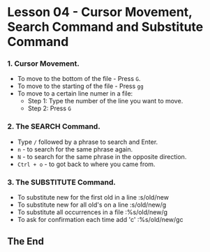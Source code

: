 # Lesson 04 - Cursor Movement, Search Command and Substitute Command

### 1. Cursor Movement.

- To move to the bottom of the file - Press `G`.
- To move to the starting of the file - Press `gg`
- To move to a certain line numer in a file:
	- Step 1: Type the number of the line you want to move.
	- Step 2: Press `G`

### 2. The SEARCH Command.

- Type `/` followed by a phrase to search and Enter.
- `n` - to search for the same phrase again.
- `N` - to search for the same phrase in the opposite direction.
- `Ctrl + o` - to got back to where you came from.

### 3. The SUBSTITUTE Command.

- To substitute new for the first old in a line    :s/old/new
- To substitute new for all old's on a line        :s/old/new/g
- To substitute all occurrences in a file          :%s/old/new/g
- To ask for confirmation each time add 'c'        :%s/old/new/gc

## The End
